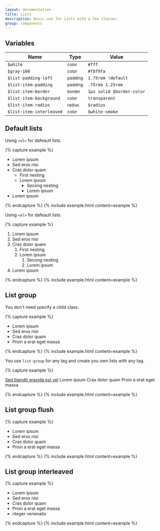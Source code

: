 ```yaml
---
layout: documentation
title: Lists
description: Basic use for Lists with a few classes.
group: components
---
```



## Variables

| Name  | Type  | Value |
| ----- | ----- | ----- |
| `$white`    | <small>color</small> | <span class="small-box" style="background:#fff"></span> `#fff`    |
| `$gray-100` | <small>color</small> | <span class="small-box" style="background:#f8f9fa"></span> `#f8f9fa` |
| `$list-padding-left` | <small>padding</small> | `1.75rem !default` |
| `$list-item-padding` | <small>padding</small> | `.75rem 1.25rem` |
| `$list-item-border` | <small>border</small> | <span class="small-box" style="background:#dee2e6"></span> `1px solid $border-color` |
| `$list-item-background` | <small>color</small> | `transparent` |
| `$list-item-radius` | <small>radius</small> | `$radius` |
| `$list-item-interleaved` | <small>color</small> | <span class="small-box" style="background:#f5f5f5"></span> `$white-smoke` |


## Default lists

Using `<ul>` for dafeault lists.

{% capture example %}
<ul>
  <li>Lorem ipsum</li>
  <li>Sed eros nisi</li>
  <li>
    Cras dolor quam
    <ul>
      <li>First nesting</li>
      <li>
        Lorem ipsum
        <ul>
          <li>Secong nesting</li>
          <li>Lorem ipsum</li>
        </ul>
      </li>
    </ul>
  </li>
  <li>Lorem ipsum</li>
</ul>
{% endcapture %}
{% include example.html content=example %}


Using `<ol>` for dafeault lists.

{% capture example %}
<ol>
  <li>Lorem ipsum</li>
  <li>Sed eros nisi</li>
  <li>
    Cras dolor quam
    <ol>
      <li>First nesting</li>
      <li>
        Lorem ipsum
        <ol>
          <li>Secong nesting</li>
          <li>Lorem ipsum</li>
        </ol>
      </li>
    </ol>
  </li>
  <li>Lorem ipsum</li>
</ol>
{% endcapture %}
{% include example.html content=example %}


## List group

You don't need specify a child class.

{% capture example %}
<ul class="list-group">
  <li>Lorem ipsum</li>
  <li>Sed eros nisi</li>
  <li>Cras dolor quam</li>
  <li>Proin a erat eget massa</li>
</ul>
{% endcapture %}
{% include example.html content=example %}

You use `list-group` for any tag and create you own lists with any tag.

{% capture example %}
<p class="list-group">
  <a href="#">Sed blandit gravida est vel</a>
  <span>Lorem ipsum</span>
  <span>Cras dolor quam</span>
  <span>Proin a erat eget massa</span>
</p>
{% endcapture %}
{% include example.html content=example %}


## List group flush

{% capture example %}
<ul class="list-group-flush">
  <li>Lorem ipsum</li>
  <li>Sed eros nisi</li>
  <li>Cras dolor quam</li>
  <li>Proin a erat eget massa</li>
</ul>
{% endcapture %}
{% include example.html content=example %}


## List group interleaved

{% capture example %}
<ul class="list-group-interleaved">
  <li>Lorem ipsum</li>
  <li>Sed eros nisi</li>
  <li>Cras dolor quam</li>
  <li>Proin a erat eget massa</li>
  <li>nteger venenatis</li>
</ul>
{% endcapture %}
{% include example.html content=example %}
